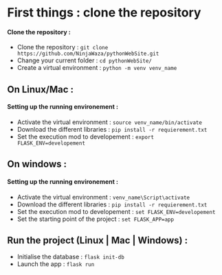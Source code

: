 # First things : clone the repository

#### Clone the repository :
* Clone the repository : `git clone https://github.com/NinjaWaza/pythonWebSite.git`
* Change your current folder : `cd pythonWebSite/`
* Create a virtual environment : `python -m venv venv_name`

## On Linux/Mac :

#### Setting up the running environement :
* Activate the virtual environment : `source venv_name/bin/activate`
* Download the different libraries : `pip install -r requierement.txt`
* Set the execution mod to developement : `export FLASK_ENV=developement`

## On windows :

#### Setting up the running environement :
* Activate the virtual environment : `venv_name\Script\activate`
* Download the different libraries : `pip install -r requierement.txt`
* Set the execution mod to developement : `set FLASK_ENV=developement`
* Set the starting point of the project : `set FLASK_APP=app`

## Run the project (Linux | Mac | Windows) :
* Initialise the database : `flask init-db`
* Launch the app : `flask run`